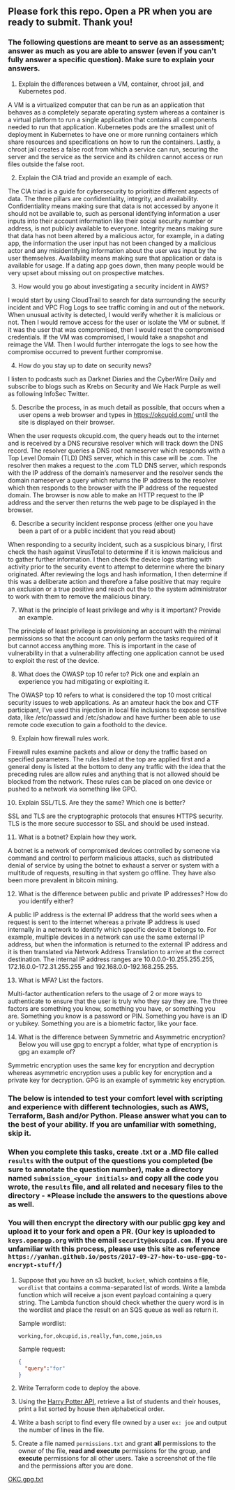 ## Please fork this repo. Open a PR when you are ready to submit. Thank you!

### The following questions are meant to serve as an assessment; answer as much as you are able to answer (even if you can't fully answer a specific question). Make sure to explain your answers.




1. Explain the differences between a VM, container, chroot jail, and Kubernetes pod.

A VM is a virtualized computer that can be run as an application that behaves as a completely separate operating system whereas a container is a virtual platform to run a single application that contains all components needed to run that application.  Kubernetes pods are the smallest unit of deployment in Kubernetes to have one or more running containers which share resources and specifications on how to run the containers.  Lastly, a chroot jail creates a false root from which a service can run, securing the server and the service as the service and its children cannot access or run files outside the false root.

2. Explain the CIA triad and provide an example of each.

The CIA triad is a guide for cybersecurity to prioritize different aspects of data.  The three pillars are confidentiality, integrity, and availability.  
Confidentiality means making sure that data is not accessed by anyone it should not be available to, such as personal identifying information a user inputs into their account information like their social security number or address, is not publicly available to everyone.
Integrity means making sure that data has not been altered by a malicious actor, for example, in a dating app, the information the user input has not been changed by a malicious actor and any misidentifying information about the user was input by the user themselves.
Availability means making sure that application or data is available for usage.  If a dating app goes down, then many people would be very upset about missing out on prospective matches.  

3. How would you go about investigating a security incident in AWS?

I would start by using CloudTrail to search for data surrounding the security incident and VPC Flog Logs to see traffic coming in and out of the network.  When unusual activity is detected, I would verify whether it is malicious or not.  Then I would remove access for the user or isolate the VM or subnet.  If it was the user that was compromised, then I would reset the compromised credentials.  If the VM was compromised, I would take a snapshot and reimage the VM.  Then I would further interrogate the logs to see how the compromise occurred to prevent further compromise.

4. How do you stay up to date on security news?

I listen to podcasts such as Darknet Diaries and the CyberWire Daily and subscribe to blogs such as Krebs on Security and We Hack Purple as well as following InfoSec Twitter.  

5. Describe the process, in as much detail as possible, that occurs when a user opens a web browser and types in <https://okcupid.com/> until the site is displayed on their browser.

When the user requests okcupid.com, the query heads out to the internet and is received by a DNS recursive resolver which will track down the DNS record.  The resolver queries a DNS root nameserver which responds with a Top Level Domain (TLD) DNS server, which in this case will be .com.  The resolver then makes a request to the .com TLD DNS server, which responds with the IP address of the domain’s nameserver and the resolver sends the domain nameserver a query which returns the IP address to the resolver which then responds to the browser with the IP address of the requested domain.  The browser is now able to make an HTTP request to the IP address and the server then returns the web page to be displayed in the browser.  

6. Describe a security incident response process (either one you have been a part of or a public incident that you read about)

When responding to a security incident, such as a suspicious binary, I first check the hash against VirusTotal to determine if it is known malicious and to gather further information.  I then check the device logs starting with activity prior to the security event to attempt to determine where the binary originated.  After reviewing the logs and hash information, I then determine if this was a deliberate action and therefore a false positive that may require an exclusion or a true positive and reach out the to the system administrator to work with them to remove the malicious binary. 

7. What is the principle of least privilege and why is it important? Provide an example.

The principle of least privilege is provisioning an account with the minimal permissions so that the account can only perform the tasks required of it but cannot access anything more.  This is important in the case of vulnerability in that a vulnerability affecting one application cannot be used to exploit the rest of the device.  

8. What does the OWASP top 10 refer to? Pick one and explain an experience you had mitigating or exploiting it. 

The OWASP top 10 refers to what is considered the top 10 most critical security issues to web applications.  As an amateur hack the box and CTF participant, I’ve used this injection in local file inclusions to expose sensitive data, like /etc/passwd and /etc/shadow and have further been able to use remote code execution to gain a foothold to the device.

9. Explain how firewall rules work.

Firewall rules examine packets and allow or deny the traffic based on specified parameters.  The rules listed at the top are applied first and a general deny is listed at the bottom to deny any traffic with the idea that the preceding rules are allow rules and anything that is not allowed should be blocked from the network.  These rules can be placed on one device or pushed to a network via something like GPO.

10. Explain SSL/TLS. Are they the same? Which one is better?

SSL and TLS are the cryptographic protocols that ensures HTTPS security.  TLS is the more secure successor to SSL and should be used instead.

11. What is a botnet? Explain how they work. 

A botnet is a network of compromised devices controlled by someone via command and control to perform malicious attacks, such as distributed denial of service by using the botnet to exhaust a server or system with a multitude of requests, resulting in that system go offline.  They have also been more prevalent in bitcoin mining.

12. What is the difference between public and private IP addresses? How do you identify either? 

A public IP address is the external IP address that the world sees when a request is sent to the internet whereas a private IP address is used internally in a network to identify which specific device it belongs to.  For example, multiple devices in a network can use the same external IP address, but when the information is returned to the external IP address and it is then translated via Network Address Translation to arrive at the correct destination.  The internal IP address ranges are 10.0.0.0-10.255.255.255, 172.16.0.0-172.31.255.255 and 192.168.0.0-192.168.255.255.

13. What is MFA? List the factors.

Multi-factor authentication refers to the usage of 2 or more ways to authenticate to ensure that the user is truly who they say they are.  The three factors are something you know, something you have, or something you are.  Something you know is a password or PIN.  Something you have is an ID or yubikey.  Something you are is a biometric factor, like your face. 

14. What is the difference between Symmetric and Asymmetric encryption? Below you will use gpg to encrypt a folder, what type of encryption is gpg an example of?

Symmetric encryption uses the same key for encryption and decryption whereas asymmetric encryption uses a public key for encryption and a private key for decryption.  GPG is an example of symmetric key encryption.

### The below is intended to test your comfort level with scripting and experience with different technologies, such as AWS, Terraform, Bash and/or Python. Please answer what you can to the best of your ability. If you are unfamiliar with something, skip it. 
### When you complete this tasks, create .txt or a .MD file called `results` with the output of the questions you completed (be sure to annotate the question number), make a directory named `submission_<your initials>` and copy all the code you wrote, the `results` file, and all related and necesary files to the directory - *Please include the answers to the questions above as well. 
### You will then encrypt the directory with our public gpg key and upload it to your fork and open a PR. (Our key is uploaded to `keys.openpgp.org` with the email `security@okcupid.com`. If you are unfamiliar with this process, please use this site as reference `https://yanhan.github.io/posts/2017-09-27-how-to-use-gpg-to-encrypt-stuff/`)

1. Suppose that you have an s3 bucket, `bucket`, which contains a file, `wordlist` that contains a comma-separated list of words. Write a lambda function which will  receive a json event payload containing a query string. The Lambda function should check whether the query word is in the wordlist and place the result on an SQS queue as well as return it.

   Sample wordlist:

   ``` 
   working,for,okcupid,is,really,fun,come,join,us
   ```

   Sample request:

   ``` json
   {
     "query":"for"
   }
   ```
2. Write Terraform code to deploy the above.
3. Using the [Harry Potter API](https://hp-api.herokuapp.com/), retrieve a list of students and their houses, print a list sorted by house then alphabetical order.
4. Write a bash script to find every file owned by a user `ex: joe` and output the number of lines in the file.
5. Create a file named `permissions.txt` and grant **all** permissions to the owner of the file, **read and execute** permissions for the group, and **execute** permissions for all other users. Take a screenshot of the file and the permissions after you are done.


[OKC.gpg.txt](https://github.com/Monstrosity8/security-takehome/files/7835207/OKC.gpg.txt)
